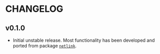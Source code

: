 # CHANGELOG

## v0.1.0

- Initial unstable release. Most functionality has been developed and ported
from package [`netlink`](https://github.com/mdlayher/netlink).
